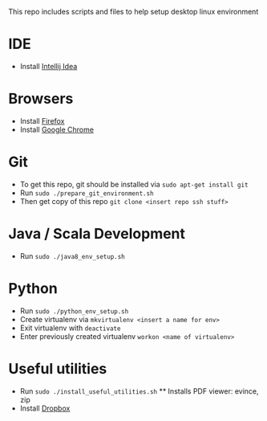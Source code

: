 This repo includes scripts and files to help setup desktop linux environment

# IDE

* Install [Intellij Idea](https://www.jetbrains.com/idea/download/#section=linux)

# Browsers

* Install [Firefox](https://www.mozilla.org/en-US/exp/firefox/new/)
* Install [Google Chrome](https://www.google.com/chrome/)

# Git

* To get this repo, git should be installed via `sudo apt-get install git`
* Run   `sudo ./prepare_git_environment.sh`
* Then get copy of this repo `git clone <insert repo ssh stuff>`


# Java / Scala Development

* Run `sudo ./java8_env_setup.sh`

# Python

* Run `sudo ./python_env_setup.sh`
* Create virtualenv via `mkvirtualenv <insert a name for env>`
* Exit virtualenv with `deactivate`
* Enter previously created virtualenv `workon <name of virtualenv>`

# Useful utilities

* Run `sudo ./install_useful_utilities.sh`
** Installs PDF viewer: evince, zip
* Install [Dropbox](https://www.dropbox.com/h)
